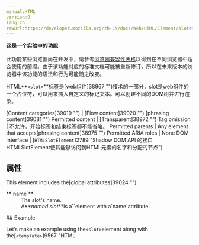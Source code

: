```yaml
---
manual:HTML
version:0
lang:zh
rawUrl:https://developer.mozilla.org/zh-CN/docs/Web/HTML/Element/slot#attr-name
---
```






**这是一个实验中的功能**<br></br>此功能某些浏览器尚在开发中，请参考[浏览器兼容性表格](%38836#Browser_compatibility "")以得到在不同浏览器中适合使用的前缀。由于该功能对应的标准文档可能被重新修订，所以在未来版本的浏览器中该功能的语法和行为可能随之改变。




HTML**`<slot>`**标签是[web组件]38967 "")技术的一部分，slot是web组件的一个占位符，可以用来插入自定义的标记文本。可以创建不同的DOM树并进行渲染。


[Content categories]39019 "") | [Flow content]39020 ""),[phrasing content]39081 "") 
Permitted content | [Transparent]38972 "") 
Tag omission | 不允许，开始标签和结束标签都不能省略。 
Permitted parents | Any element that accepts[phrasing content]38975 "") 
Permitted ARIA roles | None 
DOM interface | [`HTMLSlotElement`]2789 "Shadow DOM API 的接口HTMLSlotElement使其能够访问到HTML元素<slot>的名字和分配的节点") 


## 属性<a name="属性"></a>


This element includes the[global attributes]39024 "").

<dl><dt id=''>**`name`**</dt><dd>The slot&#39;s name.</dd><dd>A**<dfn>named slot</dfn>**is a`<slot>`element with a`name`attribute.</dd></dl>
## Example<a name="Example"></a>


Let’s make an example using the`<slot>`element along with the[`<template>`]9567 "HTML <template> 元素 是一种用于保存客户端内容的机制，该内容在页面加载时不被渲染，但可以在运行时使用JavaScript进行实例化。")element.


### Partnering &lt;slot&gt; with &lt;template&gt;<a name="Partnering_<slot>_with_<template>"></a>


The following set of code snippets show how to use the`<slot>`element together with the[`<template>`]9567 "HTML <template> 元素 是一种用于保存客户端内容的机制，该内容在页面加载时不被渲染，但可以在运行时使用JavaScript进行实例化。")element and some JavaScript to:


* create a**`<element-details>`**element with[named slots]39529 "")in its[shadow root]25790 "")
* design the**`<element-details>`**element in such a way that, when used in documents, it is rendered from composing the element’s content together with content from its[shadow root]25790 "")—that is, pieces of the element’s content are used to fill in[named slots]39529 "")in its[shadow root]25790 "")

#### Use &lt;slot&gt; in &lt;template&gt; to make a doc fragment with named slots<a name="Use_<slot>_in_<template>_to_make_a_doc_fragment_with_named_slots"></a>


First let’s use the`<slot>`element within a[`<template>`]9567 "HTML <template> 元素 是一种用于保存客户端内容的机制，该内容在页面加载时不被渲染，但可以在运行时使用JavaScript进行实例化。")element to create a new “element-details-template”[document fragment]21974 "")containing some[named slots]39529 "").


```
<template id="element-details-template">
  <style>
  details {font-family: "Open Sans Light",Helvetica,Arial}
  .name {font-weight: bold; color: #217ac0; font-size: 120%}
  h4 { margin: 10px 0 -8px 0; }
  h4 span { background: #217ac0; padding: 2px 6px 2px 6px }
  h4 span { border: 1px solid #cee9f9; border-radius: 4px }
  h4 span { color: white }
  .attributes { margin-left: 22px; font-size: 90% }
  .attributes p { margin-left: 16px; font-style: italic }
  </style>
  <details>
    <summary>
      <span>
        <code class="name">&lt;<slot name="element-name">NEED NAME</slot>&gt;</code>
        <i class="desc"><slot name="description">NEED DESCRIPTION</slot></i>
      </span>
    </summary>
    <div class="attributes">
      <h4><span>Attributes</span></h4>
      <slot name="attributes"><p>None</p></slot>
    </div>
  </details>
  <hr>
</template>
```


That[`<template>`]9567 "HTML <template> 元素 是一种用于保存客户端内容的机制，该内容在页面加载时不被渲染，但可以在运行时使用JavaScript进行实例化。")element has several features:


* The[`<template>`]9567 "HTML <template> 元素 是一种用于保存客户端内容的机制，该内容在页面加载时不被渲染，但可以在运行时使用JavaScript进行实例化。")has a[`<style>`]16540 "HTML的<style>元素包含了文档的样式化信息或者文档的一部分。指定的样式化星系包含的该元素内，通常是CSS的格式。")element with a set of CSS styles that are scoped just to the document fragment the[`<template>`]9567 "HTML <template> 元素 是一种用于保存客户端内容的机制，该内容在页面加载时不被渲染，但可以在运行时使用JavaScript进行实例化。")creates.
* The[`<template>`]9567 "HTML <template> 元素 是一种用于保存客户端内容的机制，该内容在页面加载时不被渲染，但可以在运行时使用JavaScript进行实例化。")uses`<slot>`and its`[name]39530 "")`attribute to make three[named slots]39529 ""):
	* `<slot name="element-name">`
	* `<slot name="description">`
	* `<slot name="attributes">`
* The[`<template>`]9567 "HTML <template> 元素 是一种用于保存客户端内容的机制，该内容在页面加载时不被渲染，但可以在运行时使用JavaScript进行实例化。")wraps the[named slots]39529 "")in a[`<details>`]38797 "HTML <details> 元素被用作发现小部件，用户可以从其中检索附加信息。")element.

#### Create a new &lt;element-details&gt; element from a &lt;template&gt; element<a name="Create_a_new_<element-details>_element_from_a_<template>_element"></a>


Next, let’s create a new custom element named**`<element-details>`**and use[`Element.attachShadow`]26496 "Element.attachShadow() 方法给指定的元素挂载一个Shadow DOM，并且返回它的 ShadowRoot.")to attach to it, as its[shadow root]25790 ""), that document fragment we created with our[`<template>`]9567 "HTML <template> 元素 是一种用于保存客户端内容的机制，该内容在页面加载时不被渲染，但可以在运行时使用JavaScript进行实例化。")element above.


```
customElements.define('element-details',
  class extends HTMLElement {
    constructor() {
      super();
      var template = document
        .getElementById('element-details-template')
        .content;
      const shadowRoot = this.attachShadow({mode: 'open'})
        .appendChild(template.cloneNode(true));
  }
})
```

#### Use the &lt;element-details&gt; custom element with named slots<a name="Use_the_<element-details>_custom_element_with_named_slots"></a>


Now let’s take that**`<element-details`&gt;**element and actually use it in our document.


```
<element-details>
  <span slot="element-name">slot</span>
  <span slot="description">A placeholder inside a web
    component that users can fill with their own markup,
    with the effect of composing different DOM trees
    together.</span>
  <dl slot="attributes">
    <dt>name</dt>
    <dd>The name of the slot.</dd>
  </dl>
</element-details>

<element-details>
  <span slot="element-name">template</span>
  <span slot="description">A mechanism for holding client-
    side content that is not to be rendered when a page is
    loaded but may subsequently be instantiated during
    runtime using JavaScript.</span>
</element-details>
```


About that snippet, notice these points:


* The snippet has two instances of**`<element-details>`**elements which both use the`[slot]39531 "")`attribute to reference the[named slots]39529 "")`"element-name"`and`"description"`we put in the`<element-details>`[shadow root]25790 "").
* Only the first of those two**`<element-details>`**elements references the`"attributes"`[named slot]39529 ""). The second`**&lt;element-details**>`element lacks any reference to the`"attributes"`[named slot]39529 "").
* The first`<**element-details&gt;**`element references the`"attributes"`[named slot]39529 "")using a[`<dl>`]38800 "HTML <dl> 元素 （或 HTML 描述列表元素）是一个包含术语定义以及描述的列表，通常用于展示词汇表或者元数据 (键-值对列表)。")element with[`<dt>`]38801 "HTML <dt> 元素 （或 HTML 术语定义元素）用于在一个定义列表中声明一个术语。该元素仅能作为 <dl> 的子元素出现。通常在该元素后面会跟着 <dd> 元素， 然而，多个连续出现的 <dt> 元素都将由出现在它们后面的第一个 <dd> 元素定义。")and[`<dd>`]38796 "HTML <dd> 元素（HTML 描述元素）用来指明一个描述列表  (<dl>) 元素中一个术语的描述。这个元素只能作为描述列表元素的子元素出现，并且必须跟着一个 <dt> 元素。")children.

#### Add a final bit of style<a name="Add_a_final_bit_of_style"></a>


Finishing touch: A tiny bit more CSS for the[`<dl>`]38800 "HTML <dl> 元素 （或 HTML 描述列表元素）是一个包含术语定义以及描述的列表，通常用于展示词汇表或者元数据 (键-值对列表)。"),[`<dt>`]38801 "HTML <dt> 元素 （或 HTML 术语定义元素）用于在一个定义列表中声明一个术语。该元素仅能作为 <dl> 的子元素出现。通常在该元素后面会跟着 <dd> 元素， 然而，多个连续出现的 <dt> 元素都将由出现在它们后面的第一个 <dd> 元素定义。"), and[`<dd>`]38796 "HTML <dd> 元素（HTML 描述元素）用来指明一个描述列表  (<dl>) 元素中一个术语的描述。这个元素只能作为描述列表元素的子元素出现，并且必须跟着一个 <dt> 元素。")elements in our doc.


```
  dl { margin-left: 6px; }
  dt { font-weight: bold; color: #217ac0; font-size: 110% }
  dt { font-family: Consolas, "Liberation Mono", Courier }
  dd { margin-left: 16px }
```

#### Result<a name="Result"></a>


Finally let’s put all the snippets together and see what the rendered result looks like.


Screenshot | Live sample 
 ---  |  ---  | 
![](%39527.png "") | <iframe src='https://mdn.mozillademos.org/zh-CN/docs/Web/HTML/Element/slot$samples/full_example?revision=1252395' width='300' height='400'></iframe> 




About that rendered result, notice these points:


* Even though the instances of the**`<element-details>`**element in the document do not directly use the[`<details>`]38797 "HTML <details> 元素被用作发现小部件，用户可以从其中检索附加信息。")element, they get rendered using[`<details>`]38797 "HTML <details> 元素被用作发现小部件，用户可以从其中检索附加信息。")because the[shadow root]25790 "")causes them to get populated with that.
* Within the rendered[`<details>`]38797 "HTML <details> 元素被用作发现小部件，用户可以从其中检索附加信息。")output, the content in the**`<element-details>`**elements fills the[named slots]39529 "")from the[shadow root]25790 ""). In other words, the DOM tree from the**`<element-details>`**elements get*composed*together with the content of the[shadow root]25790 "").
* For both**`<element-details>`**elements, an**Attributes**heading gets automatically added from the[shadow root]25790 "")before the position of the`"attributes"`[named slot]39529 "").
* Because the first**`<element-details>`**has a[`<dl>`]38800 "HTML <dl> 元素 （或 HTML 描述列表元素）是一个包含术语定义以及描述的列表，通常用于展示词汇表或者元数据 (键-值对列表)。")element which explicitly references the`"attributes"`[named slot]39529 "")from its[shadow root]25790 ""), the contents of that[`<dl>`]38800 "HTML <dl> 元素 （或 HTML 描述列表元素）是一个包含术语定义以及描述的列表，通常用于展示词汇表或者元数据 (键-值对列表)。")replace the`"attributes"`[named slot]39529 "")from the[shadow root]25790 "").
* Because the second**`<element-details>`**doesn’t explicitly reference the`"attributes"`[named slot]39529 "")from its[shadow root]25790 ""), its content for that[named slot]39529 "")gets filled with the default content for it from the[shadow root]25790 "").

## Specifications<a name="Specifications"></a>

Specification | Status | Comment 
[HTML Living Standard<br></br><small>&lt;slot&gt;</small>]39532 "") | Living Standard |  
[DOM<br></br><small>Slots</small>]39533 "") | Living Standard |  


## Browser compatibility<a name="Browser_compatibility"></a>


**[We&#39;re converting our compatibility data into a machine-readable JSON format]3344 "")**. This compatibility table still uses the old format, because we haven&#39;t yet converted the data it contains.**[Find out how you can help!]3392 "")**


* 
* 

Feature | Chrome | Edge | Firefox (Gecko) | Internet Explorer | Opera | Safari (WebKit) 
Basic support | 53 | ? | ? | ? | 40 | 10 






